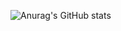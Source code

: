<div>
  
  
  
  ![Anurag's GitHub stats](https://github-readme-stats.vercel.app/api?username=AntonelliAA&count_private=true&theme=radical)
  
</div>
